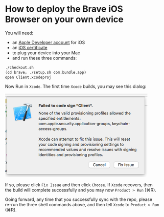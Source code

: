 # How to deploy the Brave iOS Browser on your own device

You will need:

- an [Apple Developer account](https://developer.apple.com) for iOS
- an [iOS certificate](https://developer.apple.com/account/ios/certificate/certificateList.action)
- to plug your device into your Mac
- and run these three commands:
```
./checkout.sh
(cd brave; ./setup.sh com.bundle.app)
open Client.xcodeproj
```
    
Now Run in `Xcode`. The first time `Xcode` builds, 
you may see this dialog:

<img src='images/failed-to-sign.png' />

If so, please click `Fix Issue` and then click `Choose`.
If `Xcode` recovers,
then the build will complete successfully and you may now `Product > Run` (&#8984;R).

Going forward,
any time that you successfully sync with the repo,
please re-run the three shell commands above,
and then tell `Xcode` to `Product > Run` (&#8984;R).
